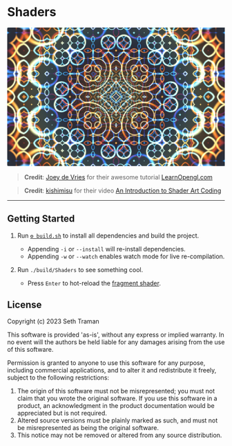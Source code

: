 # Shaders

![Screenshot](screenshot.png "Screenshot")

> **Credit**: [Joey de Vries](https://github.com/JoeyDeVries) for their awesome tutorial [LearnOpengl.com](https://learnopengl.com/Getting-started/Hello-Window)

> **Credit**: [kishimisu](https://www.youtube.com/@kishimisu) for their video [An Introduction to Shader Art Coding](https://www.youtube.com/watch?v=f4s1h2YETNY)

---

Getting Started
---

1. Run [`⚙️ build.sh`](./build.sh) to install all dependencies and build the project.
    - Appending `-i` or `--install` will re-install dependencies.
    - Appending `-w` or `--watch` enables watch mode for live re-compilation.

2. Run `./build/Shaders` to see something cool.
   - Press `Enter` to hot-reload the [fragment shader](./shaders/fragment.glsl).

License
---
Copyright (c) 2023 Seth Traman

This software is provided 'as-is', without any express or implied
warranty. In no event will the authors be held liable for any damages
arising from the use of this software.

Permission is granted to anyone to use this software for any purpose,
including commercial applications, and to alter it and redistribute it
freely, subject to the following restrictions:

1. The origin of this software must not be misrepresented; you must not
   claim that you wrote the original software. If you use this software
   in a product, an acknowledgment in the product documentation would be
   appreciated but is not required.
2. Altered source versions must be plainly marked as such, and must not be
   misrepresented as being the original software.
3. This notice may not be removed or altered from any source distribution.
